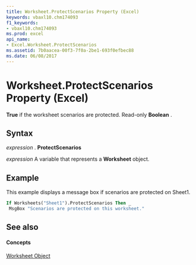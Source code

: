 ```yaml
---
title: Worksheet.ProtectScenarios Property (Excel)
keywords: vbaxl10.chm174093
f1_keywords:
- vbaxl10.chm174093
ms.prod: excel
api_name:
- Excel.Worksheet.ProtectScenarios
ms.assetid: 7b0aacea-00f3-7f0a-2be1-693f0efbec88
ms.date: 06/08/2017
---
```



# Worksheet.ProtectScenarios Property (Excel)

 **True** if the worksheet scenarios are protected. Read-only **Boolean** .


## Syntax

 _expression_ . **ProtectScenarios**

 _expression_ A variable that represents a **Worksheet** object.


## Example

This example displays a message box if scenarios are protected on Sheet1.


```vb
If Worksheets("Sheet1").ProtectScenarios Then _ 
 MsgBox "Scenarios are protected on this worksheet."
```


## See also


#### Concepts


[Worksheet Object](Excel.Worksheet.md)

